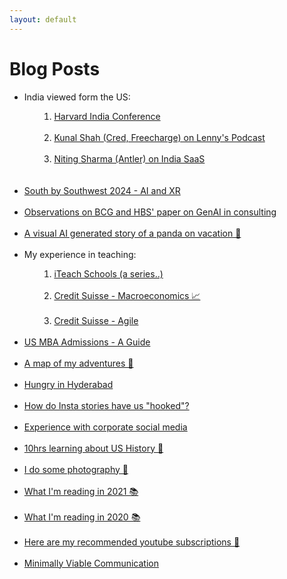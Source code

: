 ```yaml
---
layout: default
---
```

# Blog Posts

<ul class="links">
    <li>India viewed form the US:
    <ol><ol>
        <li><a href="harvardindiacon">Harvard India Conference</a></li><br>
        <li><a href="kunalshah_lenny">Kunal Shah (Cred, Freecharge) on Lenny's Podcast</a></li><br>
        <li><a href="nitinsharma_indiasaas">Niting Sharma (Antler) on India SaaS</a></li><br>
    </ol></ol></li><br>
    <li><a href="sxsw2024">South by Southwest 2024 - AI and XR</a></li><br>
    <li><a href="jaggedfrontier">Observations on BCG and HBS' paper on GenAI in consulting</a></li><br>
    <li><a href="dalle_story">A visual AI generated story of a panda on vacation 🐼</a></li><br>
    <li>My experience in teaching:
    <ol><ol>
        <li><a href="iteach_blogs">iTeach Schools (a series..)</a></li><br>
        <li><a href="ait_macroeco.html">Credit Suisse - Macroeconomics 📈</a></li><br>
        <li><a href="fintech_agile.html">Credit Suisse - Agile</a></li>
    </ol></ol></li><br>
    <li><a href="us_mba_admissions">US MBA Admissions - A Guide</a></li><br>
    <li><a href="adventures.html">A map of my adventures 🏃</a></li><br>
    <li><a href="hyderabad_menu.html">Hungry in Hyderabad</a></li><br>
    <!-- <li><a href="heritage-virtual.html">Join me at a heritage walk this month</a></li><br> -->
    <li><a href="hooked-stories.html">How do Insta stories have us "hooked"?</a></li><br>
    <li><a href="csindiainsta.html">Experience with corporate social media</a></li><br>
    <li><a href="us_history.html">10hrs learning about US History 🔎</a></li><br>
    <li><a href="instagram_preview.html">I do some photography 📸</a></li><br>
    <li><a href="books2021.html">What I'm reading in 2021 📚</a></li><br>
    <li><a href="books2020.html">What I'm reading in 2020 📚</a></li><br>
    <li><a href="self_learning.html">Here are my recommended youtube subscriptions 📼<lottie-player src="https://assets2.lottiefiles.com/private_files/lf30_imyUMa.json"  background="transparent"  speed="1"  style="width: 300px; height: 300px;"  loop  autoplay></lottie-player></a></li><br>
    <!-- <li><a href="memes.html">Addiction to memes 🍄</a></li><br> -->
    <!-- <li><a href="startsmall.html">#StartSmall ₹</a></li><br> -->
    <!-- <li><a href="globalisation_covid.html">Thoughts on Covid-19's impact on globalisation 📉 </a></li><br>  -->
    <li><a href="mvc.html">Minimally Viable Communication</a></li><br>   
    <!-- <ol>
        <li><a href="picture1000words.html">A picture can say a 1000 words 🖼</a></li><br>
    </ol> -->
    

</ul>







<!-- * [](.md) -->
